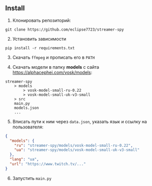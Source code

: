 ## Install

1. Клонировать репозиторий:

```
git clone https://github.com/eclipse7723/streamer-spy
```

2. Установить зависимости

```
pip install -r requirements.txt
```

3. Скачать `ffmpeg` и прописать его в `PATH`

4. Скачать модели в папку **models** с сайта https://alphacephei.com/vosk/models:

```
streamer-spy
    > models
        > vosk-model-small-ru-0.22
        > vosk-model-small-uk-v3-small
    > src
    main.py
    models.json
    ...
```

5. Вписать пути к ним через `data.json`, указать язык и ссылку на пользователя:

```json
{
  "models": {
    "ru": "streamer-spy/models/vosk-model-small-ru-0.22",
    "ua": "streamer-spy/models/vosk-model-small-uk-v3-small"
  },
  "lang": "ua",
  "url": "https://www.twitch.tv/..."
}
```

6. Запустить `main.py`

